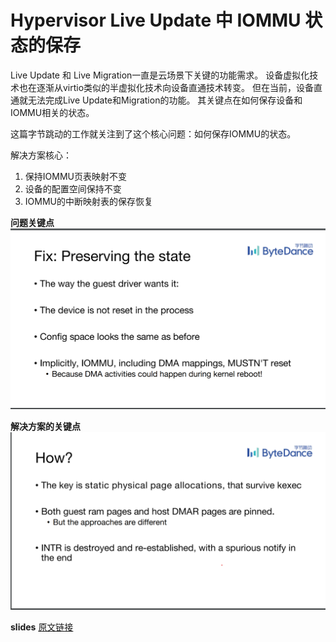 

# Hypervisor Live Update 中 IOMMU 状态的保存

Live Update 和 Live Migration一直是云场景下关键的功能需求。
设备虚拟化技术也在逐渐从virtio类似的半虚拟化技术向设备直通技术转变。
但在当前，设备直通就无法完成Live Update和Migration的功能。
其关键点在如何保存设备和IOMMU相关的状态。

这篇字节跳动的工作就关注到了这个核心问题：如何保存IOMMU的状态。

解决方案核心：
1. 保持IOMMU页表映射不变
2. 设备的配置空间保持不变
3. IOMMU的中断映射表的保存恢复

**问题关键点**
![问题关键点](./img/kvm-forum-2022-iommu-preserving.png)

**解决方案的关键点**
![解决方案的关键点](./img/kvm-forum-2022-iommu-preserving-solution.png)

**slides**
[原文链接](https://static.sched.com/hosted_files/kvmforum2022/65/kvmforum2022-Preserving%20IOMMU%20states%20during%20kexec%20reboot-v4.pdf)